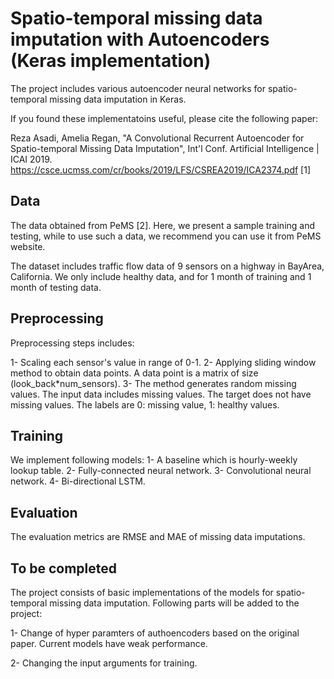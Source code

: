 # Spatio-temporal missing data imputation with Autoencoders (Keras implementation)
The project includes various autoencoder neural networks for spatio-temporal missing data imputation in Keras.

If you found these implementatoins useful, please cite the following paper:

Reza Asadi, Amelia Regan, "A Convolutional Recurrent Autoencoder for Spatio-temporal Missing Data Imputation", Int'l Conf. Artificial Intelligence | ICAI 2019.
https://csce.ucmss.com/cr/books/2019/LFS/CSREA2019/ICA2374.pdf [1]

## Data
The data obtained from PeMS [2]. Here, we present a sample training and testing, while to use such a data, we recommend you can use it from PeMS website.

The dataset includes traffic flow data of 9 sensors on a highway in BayArea, California. We only include healthy data, and for 1 month of training and 1 month of testing data.

## Preprocessing
Preprocessing steps includes:

1- Scaling each sensor's value in range of 0-1. 
2- Applying sliding window method to obtain data points. A data point is a matrix of size (look_back*num_sensors).
3- The method generates random missing values. The input data includes missing values. The target does not have missing values. The labels are 0: missing value, 1: healthy values.

## Training
We implement following models:
1- A baseline which is hourly-weekly lookup table. 
2- Fully-connected neural network.
3- Convolutional neural network.
4- Bi-directional LSTM.

## Evaluation
The evaluation metrics are RMSE and MAE of missing data imputations.

## To be completed
The project consists of basic implementations of the models for spatio-temporal missing data imputation. Following parts will be added to the project:

1- Change of hyper paramters of authoencoders based on the original paper. Current models have weak performance.

2- Changing the input arguments for training.


